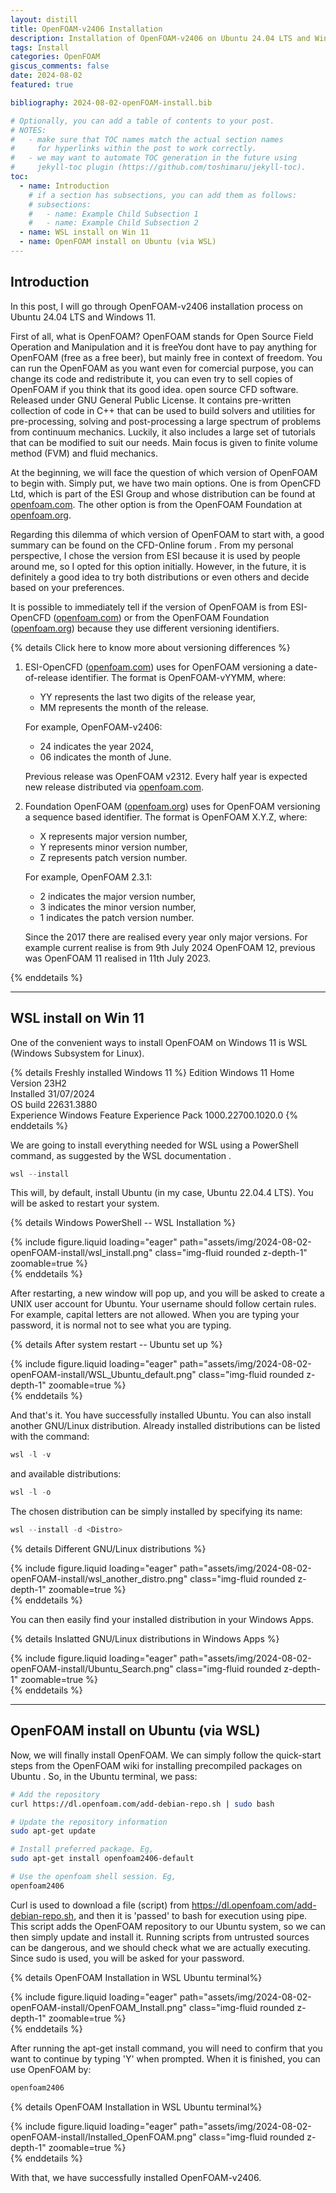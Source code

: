 ```yaml
---
layout: distill
title: OpenFOAM-v2406 Installation
description: Installation of OpenFOAM-v2406 on Ubuntu 24.04 LTS and Windows 11.
tags: Install
categories: OpenFOAM
giscus_comments: false
date: 2024-08-02
featured: true

bibliography: 2024-08-02-openFOAM-install.bib

# Optionally, you can add a table of contents to your post.
# NOTES:
#   - make sure that TOC names match the actual section names
#     for hyperlinks within the post to work correctly.
#   - we may want to automate TOC generation in the future using
#     jekyll-toc plugin (https://github.com/toshimaru/jekyll-toc).
toc:
  - name: Introduction
    # if a section has subsections, you can add them as follows:
    # subsections:
    #   - name: Example Child Subsection 1
    #   - name: Example Child Subsection 2
  - name: WSL install on Win 11
  - name: OpenFOAM install on Ubuntu (via WSL)
---
```


## Introduction

In this post, I will go through OpenFOAM-v2406 installation process on Ubuntu 24.04 LTS and Windows 11.

First of all, what is OpenFOAM? OpenFOAM stands for Open Source Field Operation and Manipulation and it is free<d-footnote>You dont have to pay anything for OpenFOAM (free as a free beer), but mainly free in context of freedom. You can run the OpenFOAM as you want even for comercial purpose, you can change its code and redistribute it, you can even try to sell copies of OpenFOAM if you think that its good idea.</d-footnote> open source CFD software. Released under GNU General Public License. It contains pre-written collection of code in C++ that can be used to build solvers and utilities for pre-processing, solving and post-processing a large spectrum of problems from continuum mechanics. Luckily, it also includes a large set of tutorials that can be modified to suit our needs. Main focus is given to finite volume method (FVM) and fluid mechanics.

At the beginning, we will face the question of which version of OpenFOAM to begin with. Simply put, we have two main options. One is from OpenCFD Ltd, which is part of the ESI Group and whose distribution can be found at [openfoam.com](https://www.openfoam.com/). The other option is from the OpenFOAM Foundation at [openfoam.org](https://openfoam.org/).

Regarding this dilemma of which version of OpenFOAM to start with, a good summary can be found on the CFD-Online forum <d-cite key="OpenFOAM_Com_vs_Org2017"></d-cite>. From my personal perspective, I chose the version from ESI because it is used by people around me, so I opted for this option initially. However, in the future, it is definitely a good idea to try both distributions or even others and decide based on your preferences.

It is possible to immediately tell if the version of OpenFOAM is from ESI-OpenCFD ([openfoam.com](https://www.openfoam.com/)) or from the OpenFOAM Foundation ([openfoam.org](https://openfoam.org/)) because they use different versioning identifiers.

{% details Click here to know more about versioning differences %}

1. ESI-OpenCFD ([openfoam.com](https://www.openfoam.com/)) uses for OpenFOAM versioning a date-of-release identifier. The format is OpenFOAM-vYYMM, where:

   - YY represents the last two digits of the release year,
   - MM represents the month of the release.

   For example, OpenFOAM-v2406:

   - 24 indicates the year 2024,
   - 06 indicates the month of June.

   Previous release was OpenFOAM v2312. Every half year is expected new release distributed via [openfoam.com](https://www.openfoam.com/).

2. Foundation OpenFOAM ([openfoam.org](https://openfoam.org/)) uses for OpenFOAM versioning a sequence based identifier<d-cite key="OpenFOAM_org_version_history"></d-cite>. The format is OpenFOAM X.Y.Z, where:

   - X represents major version number,
   - Y represents minor version number,
   - Z represents patch version number.

   For example, OpenFOAM 2.3.1:

   - 2 indicates the major version number,
   - 3 indicates the minor version number,
   - 1 indicates the patch version number.

   Since the 2017 there are realised every year only major versions. For example current realise is from 9th July 2024 OpenFOAM 12, previous was OpenFOAM 11 realised in 11th July 2023.

{% enddetails %}

---

## WSL install on Win 11

One of the convenient ways to install OpenFOAM on Windows 11 is WSL (Windows Subsystem for Linux).

{% details Freshly installed Windows 11 %}
Edition Windows 11 Home\
Version 23H2\
Installed 31/07/2024\
OS build 22631.3880\
Experience Windows Feature Experience Pack 1000.22700.1020.0
{% enddetails %}

We are going to install everything needed for WSL using a PowerShell command, as suggested by the WSL documentation <d-cite key="WSL_Doc"></d-cite>.

```powershell
wsl --install
```

This will, by default, install Ubuntu (in my case, Ubuntu 22.04.4 LTS). You will be asked to restart your system.

{% details Windows PowerShell -- WSL Installation %}

<div class="row mt-3">
    <div class="col-sm mt-3 mt-md-0">
        {% include figure.liquid loading="eager" path="assets/img/2024-08-02-openFOAM-install/wsl_install.png" class="img-fluid rounded z-depth-1" zoomable=true %}
    </div>
</div>
{% enddetails %}

After restarting, a new window will pop up, and you will be asked to create a UNIX user account for Ubuntu. Your username should follow certain rules. For example, capital letters are not allowed. When you are typing your password, it is normal not to see what you are typing.

{% details After system restart -- Ubuntu set up %}

<div class="row mt-3">
    <div class="col-sm mt-3 mt-md-0">
        {% include figure.liquid loading="eager" path="assets/img/2024-08-02-openFOAM-install/WSL_Ubuntu_default.png" class="img-fluid rounded z-depth-1" zoomable=true %}
    </div>
</div>
{% enddetails %}

And that's it. You have successfully installed Ubuntu. You can also install another GNU/Linux distribution. Already installed distributions can be listed with the command:

```powershell
wsl -l -v
```

and available distributions:

```powershell
wsl -l -o
```

The chosen distribution can be simply installed by specifying its name:

```powershell
wsl --install -d <Distro>
```

{% details Different GNU/Linux distributions %}

<div class="row mt-3">
    <div class="col-sm mt-3 mt-md-0">
        {% include figure.liquid loading="eager" path="assets/img/2024-08-02-openFOAM-install/wsl_another_distro.png" class="img-fluid rounded z-depth-1" zoomable=true %}
    </div>
</div>
{% enddetails %}

You can then easily find your installed distribution in your Windows Apps.

{% details Inslatted GNU/Linux distributions in Windows Apps %}

<div class="row mt-3">
    <div class="col-sm mt-3 mt-md-0">
        {% include figure.liquid loading="eager" path="assets/img/2024-08-02-openFOAM-install/Ubuntu_Search.png" class="img-fluid rounded z-depth-1" zoomable=true %}
    </div>
</div>
{% enddetails %}

---

## OpenFOAM install on Ubuntu (via WSL)

Now, we will finally install OpenFOAM. We can simply follow the quick-start steps from the OpenFOAM wiki for installing precompiled packages on Ubuntu <d-cite key="OpenFOAM_wiki_install_Ubuntu"></d-cite>. So, in the Ubuntu terminal, we pass:

```bash
# Add the repository
curl https://dl.openfoam.com/add-debian-repo.sh | sudo bash

# Update the repository information
sudo apt-get update

# Install preferred package. Eg,
sudo apt-get install openfoam2406-default

# Use the openfoam shell session. Eg,
openfoam2406
```

Curl is used to download a file (script) from https://dl.openfoam.com/add-debian-repo.sh, and then it is 'passed' to bash for execution using pipe. This script adds the OpenFOAM repository to our Ubuntu system, so we can then simply update and install it. Running scripts from untrusted sources can be dangerous, and we should check what we are actually executing. Since sudo is used, you will be asked for your password.

{% details OpenFOAM Installation in WSL Ubuntu terminal%}

<div class="row mt-3">
    <div class="col-sm mt-3 mt-md-0">
        {% include figure.liquid loading="eager" path="assets/img/2024-08-02-openFOAM-install/OpenFOAM_Install.png" class="img-fluid rounded z-depth-1" zoomable=true %}
    </div>
</div>
{% enddetails %}

After running the apt-get install command, you will need to confirm that you want to continue by typing 'Y' when prompted. When it is finished, you can use OpenFOAM by:

```bash
openfoam2406
```

{% details OpenFOAM Installation in WSL Ubuntu terminal%}

<div class="row mt-3">
    <div class="col-sm mt-3 mt-md-0">
        {% include figure.liquid loading="eager" path="assets/img/2024-08-02-openFOAM-install/Installed_OpenFOAM.png" class="img-fluid rounded z-depth-1" zoomable=true %}
    </div>
</div>
{% enddetails %}

With that, we have successfully installed OpenFOAM-v2406.
